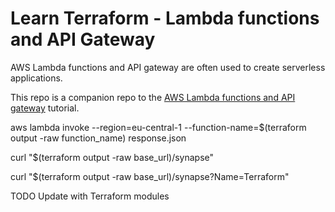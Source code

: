 # Learn Terraform - Lambda functions and API Gateway

AWS Lambda functions and API gateway are often used to create serverless
applications.

This repo is a companion repo to the [AWS Lambda functions and API gateway](https://developer.hashicorp.com/terraform/tutorials/aws/lambda-api-gateway) tutorial.

aws lambda invoke --region=eu-central-1 --function-name=$(terraform output -raw function_name) response.json

curl "$(terraform output -raw base_url)/synapse"

curl "$(terraform output -raw base_url)/synapse?Name=Terraform"

TODO Update with Terraform modules